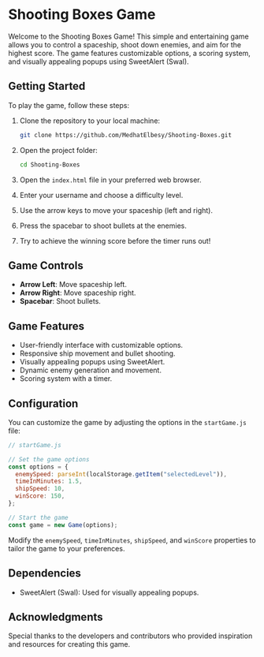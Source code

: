 # Shooting Boxes Game

Welcome to the Shooting Boxes Game! This simple and entertaining game allows you to control a spaceship, shoot down enemies, and aim for the highest score. The game features customizable options, a scoring system, and visually appealing popups using SweetAlert (Swal).

## Getting Started

To play the game, follow these steps:

1. Clone the repository to your local machine:

    ```bash
    git clone https://github.com/MedhatElbesy/Shooting-Boxes.git
    ```

2. Open the project folder:

    ```bash
    cd Shooting-Boxes
    ```

3. Open the `index.html` file in your preferred web browser.

4. Enter your username and choose a difficulty level.

5. Use the arrow keys to move your spaceship (left and right).

6. Press the spacebar to shoot bullets at the enemies.

7. Try to achieve the winning score before the timer runs out!

## Game Controls

- **Arrow Left**: Move spaceship left.
- **Arrow Right**: Move spaceship right.
- **Spacebar**: Shoot bullets.

## Game Features

- User-friendly interface with customizable options.
- Responsive ship movement and bullet shooting.
- Visually appealing popups using SweetAlert.
- Dynamic enemy generation and movement.
- Scoring system with a timer.

## Configuration

You can customize the game by adjusting the options in the `startGame.js` file:

```javascript
// startGame.js

// Set the game options
const options = {
  enemySpeed: parseInt(localStorage.getItem("selectedLevel")),
  timeInMinutes: 1.5,
  shipSpeed: 10,
  winScore: 150,
};

// Start the game
const game = new Game(options);
```

Modify the `enemySpeed`, `timeInMinutes`, `shipSpeed`, and `winScore` properties to tailor the game to your preferences.

## Dependencies

- SweetAlert (Swal): Used for visually appealing popups.

## Acknowledgments

Special thanks to the developers and contributors who provided inspiration and resources for creating this game.


